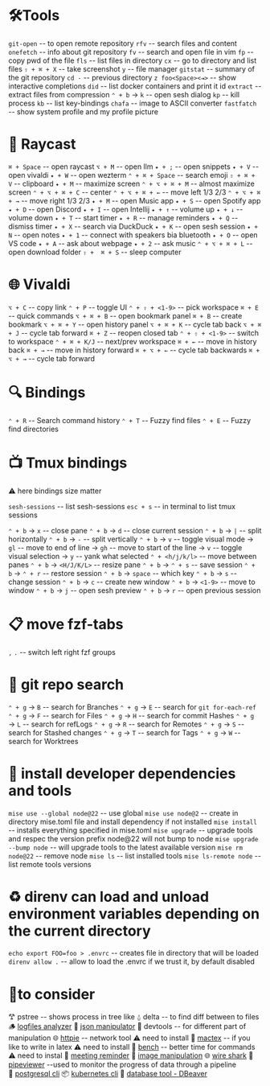 # 🛠️Tools

`git-open` -- to open remote repository
`rfv` -- search files and content
`onefetch` -- info about git repository
`fv` -- search and open file in vim
`fp` -- copy pwd of the file
`fls` -- list files in directory
`cx` -- go to directory and list files
`⇧ + ⌘ + X` -- take screenshot
`y` -- file manager
`gitstat` -- summary of the git repository
`cd -` -- previous directory
`z foo<Space><⇥>` -- show interactive completions
`did` -- list docker containers and print it id
`extract` -- extract files from compression
`⌃ + b` → `k` -- open sesh dialog
`kp` -- kill process
`kb` -- list key-bindings
`chafa` -- image to ASCII converter
`fastfatch` -- show system profile and my profile picture

# 🚀 Raycast

`⌘ + Space` -- open raycast
`⌥ + M` -- open llm
`✦ + ;` -- open snippets
`✦ + V` -- open vivaldi
`✦ + W` -- open wezterm
`⌃ + ⌘ + Space` -- search emoji
`⇧ + ⌘ + V` -- clipboard
`✦ + M` -- maximize screen
`⌃ + ⌥ + ⌘ + M` -- almost maximize screen
`⌃ + ⌥ + ⌘ + C` -- center
`⌃ + ⌥ + ⌘ + ←` -- move left 1/3 2/3
`⌃ + ⌥ + ⌘ + →` -- move right 1/3 2/3
`✦ + M` -- open Music app
`✦ + S` -- open Spotify app
`✦ + D` -- open Discord
`✦ + I` -- open Intellij
`✦ + ↑` -- volume up
`✦ + ↓` -- volume down
`✦ + T` -- start timer
`✦ + R` -- manage reminders
`✦ + Q` -- dismiss timer
`✦ + X` -- search via DuckDuck
`✦ + K` -- open sesh session
`✦ + N` -- open notes
`✦ + 1` -- connect with speakers bia bluetooth
`✦ + O` -- open VS code
`✦ + A` -- ask about webpage
`✦ + 2` -- ask music
`⌃ + ⌥ + ⌘ + L` -- open download folder
`⇧ +  ⌘ + S` -- sleep computer

# 🌐 Vivaldi

`⌥ + C` -- copy link
`⌃ + P` -- toggle UI
`⌃ + ⇧ + <1-9>` -- pick workspace
`⌘ + E` -- quick commands
`⌥ + ⌘ + B` -- open bookmark panel
`⌘ + B` -- create bookmark
`⌥ + ⌘ + Y` -- open history panel
`⌥ + ⌘ + K` -- cycle tab back
`⌥ + ⌘ + J` -- cycle tab forward
`⌘ + Z` -- reopen closed tab
`⌃ + ⇧ + <1-9>` -- switch to workspace
`⌃ + ⌘ + K/J` -- next/prev workspace
`⌘ + ←` -- move in history back
`⌘ + →` -- move in history forward
`⌘ + ⌥ + ←` -- cycle tab backwards
`⌘ + ⌥ + →` -- cycle tab forward

# 🔍 Bindings

`⌃ + R` -- Search command history
`⌃ + T` -- Fuzzy find files
`⌃ + E` -- Fuzzy find directories

# 📺 Tmux bindings

⚠️ here bindings size matter

`sesh-sessions` -- list sesh-sessions
`esc + s` -- in terminal to list tmux sessions

`⌃ + b` → `x` -- close pane
`⌃ + b` → `d` -- close current session
`⌃ + b` → `|` -- split horizontally
`⌃ + b` → `-` -- split vertically
`⌃ + b` → `v` -- toggle visual mode
→ `gl` -- move to end of line
→ `gh` -- move to start of the line
→ `v` -- toggle visual selection
→ `y` -- yank what selected
`⌃ + <h/j/k/l>` -- move between panes
`⌃ + b` → `<H/J/K/L>` -- resize pane
`⌃ + b` → `⌃ + s` -- save session
`⌃ + b` → `⌃ + r` -- restore session
`⌃ + b` → `space` -- which key
`⌃ + b` → `s` -- change session
`⌃ + b` → `c` -- create new window
`⌃ + b` → `<1-9>` -- move to window
`⌃ + b` → `j` -- open sesh preview
`⌃ + b` → `r` -- open previous session

# 📋 move fzf-tabs

`,` `.` -- switch left right fzf groups

# 🌲 git repo search

`⌃ + g` → `B` -- search for Branches
`⌃ + g` → `E` -- search for `git for-each-ref`
`⌃ + g` → `F` -- search for Files
`⌃ + g` → `H` -- search for commit Hashes
`⌃ + g` → `L` -- search for refLogs
`⌃ + g` → `R` -- search for Remotes
`⌃ + g` → `S` -- search for Stashed changes
`⌃ + g` → `T` -- search for Tags
`⌃ + g` → `W` -- search for Worktrees

# 🐁 install developer dependencies and tools

`mise use --global node@22` -- use global
`mise use node@2` -- create in directory mise.toml file and install dependency if not installed
`mise install` -- installs everything specified in mise.toml
`mise upgrade` -- upgrade tools and respec the version prefix node@22 will not bump to node
`mise upgrade --bump node` -- will upgrade tools to the latest available version
`mise rm node@22` -- remove node
`mise ls` -- list installed tools
`mise ls-remote node` -- list remote tools versions

# ♻️ direnv can load and unload environment variables depending on the current directory

`echo export FOO=foo > .envrc` -- creates file in directory that will be loaded
`direnv allow .` -- allow to load the .envrc if we trust it, by default disabled

# 📱to consider

𐂷 pstree -- shows process in tree like
⍙ delta -- to find diff between to files
🪵 [logfiles analyzer](https://docs.lnav.org)
🙈 [json manipulator](https://jqlang.org/)
👨 devtools -- for different part of manipulation
🌐 [httpie](https://httpie.io/cli) -- network tool ⚠️ need to install
📗 [mactex](https://www.tug.org/mactex/) -- if you like to write in latex ⚠️ need to install
🚄 [bench](https://github.com/Gabriella439/bench) -- better time for commands ⚠ need to instal
📅 [meeting reminder](https://www.inyourface.app/)
📸 [image manipulation](https://imagemagick.org)
🌐 [wire shark](https://www.wireshark.org)
🪈 [pipeviewer](https://www.ivarch.com/programs/pv.shtml) --used to monitor the progress of data through a pipeline  
💽 [postgresql cli](https://www.pgcli.com)
📦 [kubernetes cli](https://k9scli.io)
💽 [database tool - DBeaver](https://dbeaver.io)
